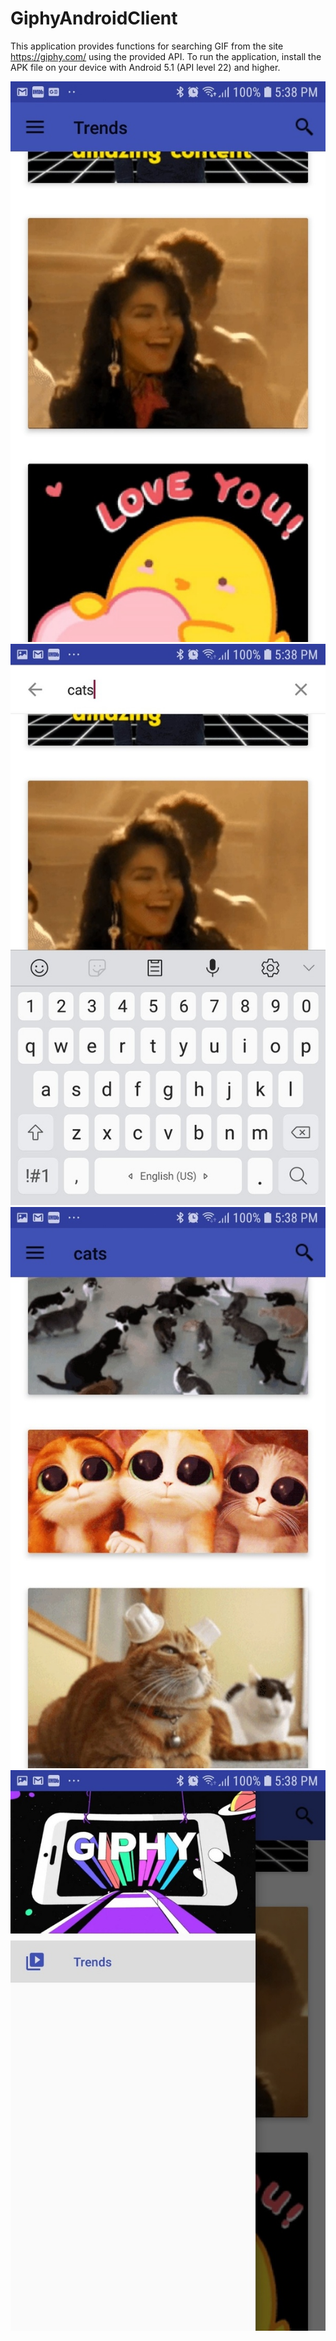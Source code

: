 # GiphyAndroidClient
This application provides functions for searching GIF from the site https://giphy.com/ using the provided API. 
To run the application, install the APK file on your device with Android 5.1 (API level 22) and higher.

![ScreenShot](/screenshots/arRSgjE6HsE.jpg?raw=false )
![ScreenShot](/screenshots/ras4iNm_Wc4.jpg?raw=false )
![ScreenShot](/screenshots/2d0jvUSipzM.jpg?raw=false )
![ScreenShot](/screenshots/9z2SZlQUBnU.jpg?raw=false)
